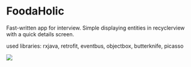 # FoodaHolic
Fast-written app for interview. Simple displaying entities in recyclerview with a quick details screen.


used libraries: rxjava, retrofit, eventbus, objectbox, butterknife, picasso

![](https://j.gifs.com/E9OOGl.gif)


